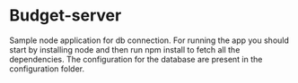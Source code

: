 # Budget-server
Sample node application for db connection. For running the app you should start by installing node and then run npm install to fetch all the dependencies.
The configuration for the database are present in the configuration folder.
